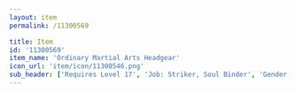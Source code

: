 ```yaml
---
layout: item
permalink: /11300569

title: Item
id: '11300569'
item_name: 'Ordinary Martial Arts Headgear'
icon_url: 'item/icon/11300546.png'
sub_header: ['Requires Level 17', 'Job: Striker, Soul Binder', 'Gender: All']
---
```

